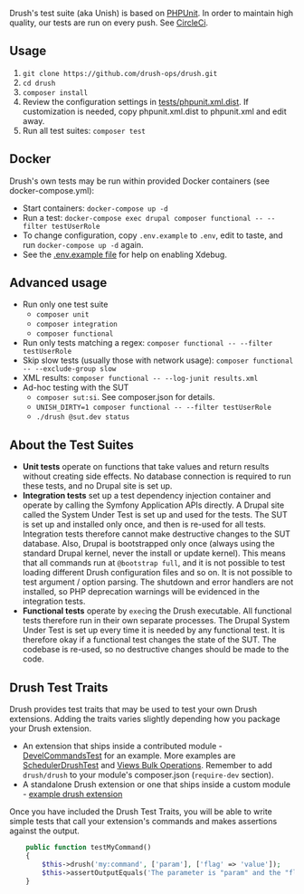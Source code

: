 Drush's test suite (aka Unish) is based on [PHPUnit](http://www.phpunit.de). In order to maintain
high quality, our tests are run on every push. See [CircleCi](https://circleci.com/gh/drush-ops/drush).

## Usage
1. `git clone https://github.com/drush-ops/drush.git`
1. `cd drush`
1. `composer install`
1. Review the configuration settings in [tests/phpunit.xml.dist](https://github.com/drush-ops/drush/blob/10.x/tests/phpunit.xml.dist). If customization is needed, copy phpunit.xml.dist to phpunit.xml and edit away.
1. Run all test suites: `composer test`

## Docker
Drush's own tests may be run within provided Docker containers (see docker-compose.yml):

- Start containers: `docker-compose up -d`
- Run a test: `docker-compose exec drupal composer functional -- --filter testUserRole`
- To change configuration, copy `.env.example` to `.env`, edit to taste, and run `docker-compose up -d` again.
- See the [.env.example file](https://github.com/drush-ops/drush/blob/10.x/.env.example) for help on enabling Xdebug.

## Advanced usage
- Run only one test suite
    - `composer unit`
    - `composer integration`
    - `composer functional`
- Run only tests matching a regex: `composer functional -- --filter testUserRole`
- Skip slow tests (usually those with network usage): `composer functional -- --exclude-group slow`
- XML results: `composer functional -- --log-junit results.xml`
- Ad-hoc testing with the SUT
  - `composer sut:si`. See composer.json for details.
  - `UNISH_DIRTY=1 composer functional -- --filter testUserRole`
  - `./drush @sut.dev status`

## About the Test Suites
- **Unit tests** operate on functions that take values and return results without creating side effects. No database connection is required to run these tests, and no Drupal site is set up.
- **Integration tests** set up a test dependency injection container and operate by calling the Symfony Application APIs directly. A Drupal site called the System Under Test is set up and used for the tests. The SUT is set up and installed only once, and then is re-used for all tests. Integration tests therefore cannot make destructive changes to the SUT database. Also, Drupal is bootstrapped only once (always using the standard Drupal kernel, never the install or update kernel). This means that all commands run at `@bootstrap full`, and it is not possible to test loading different Drush configuration files and so on. It is not possible to test argument / option parsing. The shutdown and error handlers are not installed, so PHP deprecation warnings will be evidenced in the integration tests.
- **Functional tests** operate by `exec`ing the Drush executable. All functional tests therefore run in their own separate processes. The Drupal System Under Test is set up every time it is needed by any functional test. It is therefore okay if a functional test changes the state of the SUT. The codebase is re-used, so no destructive changes should be made to the code.

## Drush Test Traits
Drush provides test traits that may be used to test your own Drush extensions. Adding the traits varies slightly depending how you package your Drush extension.

  - An extension that ships inside a contributed module - [DevelCommandsTest](https://cgit.drupalcode.org/devel/tree/tests/src/Functional/DevelCommandsTest.php?h=8.x-2.x) for an example. More examples are [SchedulerDrushTest](https://git.drupalcode.org/project/scheduler/blob/8.x-1.x/tests/src/Functional/SchedulerDrushTest.php) and [Views Bulk Operations](https://git.drupalcode.org/project/views_bulk_operations/-/blob/8.x-3.x/tests/src/Functional/DrushCommandsTest.php). Remember to add `drush/drush` to your module's composer.json (`require-dev` section).
  - A standalone Drush extension or one that ships inside a custom module - [example drush extension](https://github.com/drush-ops/example-drush-extension)

Once you have included the Drush Test Traits, you will be able to write simple tests that call your extension's commands and makes assertions against the output.
```php
    public function testMyCommand()
    {
        $this->drush('my:command', ['param'], ['flag' => 'value']);
        $this->assertOutputEquals('The parameter is "param" and the "flag" option is "value"');
    }
``` 
